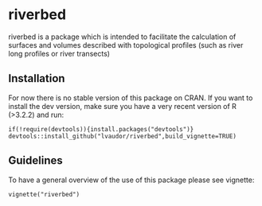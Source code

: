 # riverbed

riverbed is a package which is intended to facilitate the calculation of surfaces and volumes described with topological profiles (such as river long profiles or river transects)

## Installation

For now there is no stable version of this package on CRAN. If you want to install the dev version, make sure you have a very recent version of R (>3.2.2) and run:

```{r}
if(!require(devtools)){install.packages("devtools")}
devtools::install_github("lvaudor/riverbed",build_vignette=TRUE)
```

## Guidelines

To have a general overview of the use of this package please see vignette:
```{r}
vignette("riverbed")
```
